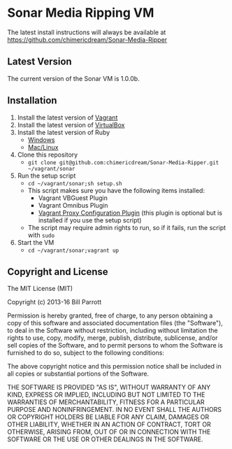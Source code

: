 # Sonar Media Ripping VM

The latest install instructions will always be available at https://github.com/chimericdream/Sonar-Media-Ripper

## Latest Version

The current version of the Sonar VM is 1.0.0b.

## Installation

1. Install the latest version of [Vagrant](http://downloads.vagrantup.com/)
2. Install the latest version of [VirtualBox](https://www.virtualbox.org/wiki/Downloads)
3. Install the latest version of Ruby
	* [Windows](http://rubyinstaller.org/downloads/)
	* [Mac/Linux](http://rvm.io/)
4. Clone this repository
	* `git clone git@github.com:chimericdream/Sonar-Media-Ripper.git ~/vagrant/sonar`
5. Run the setup script
	* `cd ~/vagrant/sonar;sh setup.sh`
	* This script makes sure you have the following items installed:
		* Vagrant VBGuest Plugin
		* Vagrant Omnibus Plugin
        * [Vagrant Proxy Configuration Plugin](http://tmatilai.github.io/vagrant-proxyconf/) (this plugin is optional but is installed if you use the setup script)
	* The script may require admin rights to run, so if it fails, run the script  with `sudo`
6. Start the VM
	* `cd ~/vagrant/sonar;vagrant up`

## Copyright and License

The MIT License (MIT)

Copyright (c) 2013-16 Bill Parrott

Permission is hereby granted, free of charge, to any person obtaining a copy of this software and associated documentation files (the "Software"), to deal in the Software without restriction, including without limitation the rights to use, copy, modify, merge, publish, distribute, sublicense, and/or sell copies of the Software, and to permit persons to whom the Software is furnished to do so, subject to the following conditions:

The above copyright notice and this permission notice shall be included in all copies or substantial portions of the Software.

THE SOFTWARE IS PROVIDED "AS IS", WITHOUT WARRANTY OF ANY KIND, EXPRESS OR IMPLIED, INCLUDING BUT NOT LIMITED TO THE WARRANTIES OF MERCHANTABILITY, FITNESS FOR A PARTICULAR PURPOSE AND NONINFRINGEMENT. IN NO EVENT SHALL THE AUTHORS OR COPYRIGHT HOLDERS BE LIABLE FOR ANY CLAIM, DAMAGES OR OTHER LIABILITY, WHETHER IN AN ACTION OF CONTRACT, TORT OR OTHERWISE, ARISING FROM, OUT OF OR IN CONNECTION WITH THE SOFTWARE OR THE USE OR OTHER DEALINGS IN THE SOFTWARE.
